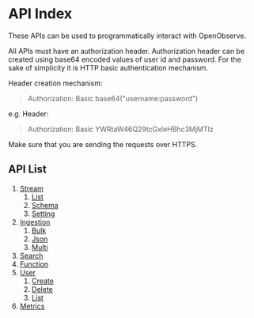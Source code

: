 # API Index

These APIs can be used to programmatically interact with OpenObserve.

All APIs must have an authorization header. Authorization header can be created using base64 encoded values of user id and password. For the sake of simplicity it is HTTP basic authentication mechanism.


Header creation mechanism:

> Authorization: Basic base64("username:password")

e.g. Header:

> Authorization: Basic YWRtaW46Q29tcGxleHBhc3MjMTIz

Make sure that you are sending the requests over HTTPS.

## API List

1. [Stream](stream/)
    1. [List](stream/list)
    1. [Schema](stream/schema)
    1. [Setting](stream/setting)
1. [Ingestion](ingestion/)
    1. [Bulk](ingestion/logs/bulk)
    1. [Json](ingestion/logs/json)
    1. [Multi](ingestion/logs/multi)
1. [Search](search/)
1. [Function](function/)
1. [User](user/)
    1. [Create](user/create)
    1. [Delete](user/delete)
    1. [List](user/list)
1. [Metrics](metrics)
